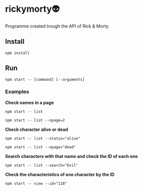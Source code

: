 # rickymorty:alien:
Programme created trough the API of Rick & Morty.

## Install
 `npm install`

 ## Run
 `npm start -- [command] [--arguments]`

 ### Examples

 **Check names in a page**
 
 `npm start -- list`

 `npm start -- list --npage=2`

 **Check character alive or dead**
 
 `npm start -- list --status="alive"`

 `npm start -- list --npage="dead"`

  **Search characters with that name and check the ID of each one**

 `npm start -- list --search="Evil"`

  **Check the characteristics of one character by the ID**

 `npm start -- view --id="118"`

